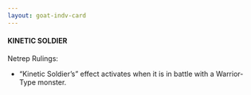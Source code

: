 ```yaml
---
layout: goat-indv-card
---
```


#### KINETIC SOLDIER

Netrep Rulings:

*   “Kinetic Soldier’s” effect activates when it is in battle with a Warrior-Type monster.